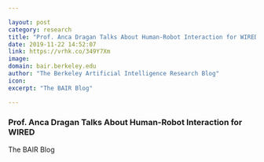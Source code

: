 ```yaml
---

layout: post
category: research
title: "Prof. Anca Dragan Talks About Human-Robot Interaction for WIRED"
date: 2019-11-22 14:52:07
link: https://vrhk.co/349Y7Xm
image: 
domain: bair.berkeley.edu
author: "The Berkeley Artificial Intelligence Research Blog"
icon: 
excerpt: "The BAIR Blog"

---
```


### Prof. Anca Dragan Talks About Human-Robot Interaction for WIRED

The BAIR Blog